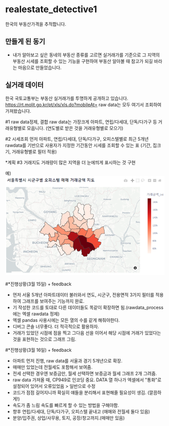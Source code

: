 # realestate_detective1
한국의 부동산가격을 추적합니다.

## 만들게 된 동기
- 내가 알아보고 싶은 동네의 부동산 종류를 고르면 실거래가를 기준으로 그 지역의 부동산 시세를 조회할 수 있는 기능을 구현하여 부동산 알아볼 때 참고가 되길 바라는 마음으로 만들었습니다. 

## 실거래 데이터
한국 국토교통부는 부동산 실거래가를 투명하게 공개하고 있습니다.
https://rt.molit.go.kr/pt/xls/xls.do?mobileAt=
raw data는 모두 여기서 조회하여 가져왔습니다. 

#1 raw data정제, 결합
raw data는 가장크게 아파트, 연립/다세대, 단독/다가구 등 거래유형별로 모읍니다. (연도별로 받은 것을 거래유형별로 모으기)

#2 시세조회
먼저 아파트, 연립/다세대, 단독/다가구, 오피스텔별로 최근 5개년 rawdata를 기반으로 사용자가 지정한 기간동안 시세를 조회할 수 있는 표 
(기간, 집크기, 거래유형별로 필터 적용)



*계획
#3 거래지도
거래량이 많은 지역을 더 눈에띄게 표시하는 것 구현

예) ![alt text](image.png)




#*진행상황(3월 15일) + feedback
- 먼저 서울 5개년 아파트데이터 불러와서 연도, 시군구, 전용면적 3가지 필터를 적용하여 그래프를 보여주는 기능까지 완료.
- 기 작성한 코드를 토대로 다른 데이터들도 똑같이 확장하면 됨.(rawdata_process에는 엑셀 rawdata 정제)
- 엑셀 pandas 사용시에는 모든 열의 수를 같게 해줘야한다. 
- 디버그 콘솔 너무좋다. 더 적극적으로 활용하자.
- 거래가 있었던 시점에 점을 찍고 그다음 선을 이어서 해당 시점에 거래가 있었다는 것을 표현하는 것으로 그래프 그림.

#*진행상황(3월 16일) + feedback
- 아파트 먼저 진행, raw data를 서울과 경기 5개년으로 확장. 
- 매매만 있었는데 전월세도 포함해서 보여줌. 
- 전세 선택한 경우엔 보증금만, 월세 선택하면 보증금과 월세 그래프 2개 그려줌. 
- raw data 가져올 때, CP949로 인코딩 중요. DATA 열 하나가 엑셀에서 "통화"로 설정되어 있어서 오류있었음 > 일반으로 수정
- 코드가 점점 길어지니까 확실히 얘들을 분리해서 표현해줄 필요성이 생김. (깔끔하게!)
- 속도가 좀 느림 속도를 빠르게 할 수 있는 방법을 구해야함. 
- 향후 연립/다세대, 단독/다가구, 오피스텔 끝내고 (매매와 전월세 둘다 있음)
- 분양/입주권, 상업/사무용, 토지, 공장/창고까지.(매매만 있음)
